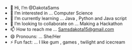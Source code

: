 - 👋 Hi, I’m @DakotaSams
- 👀 I’m interested in ... Computer Science 
- 🌱 I’m currently learning ... Java , Python and Java script 
- 💞️ I’m looking to collaborate on ... Making a Hackathon 
- 📫 How to reach me ... Samsdakota15@gmail.com
- 😄 Pronouns: ... She/Her 
- ⚡ Fun fact: ... I like gum , games , twilight and icecream 

<!---
DakotaSams/DakotaSams is a ✨ special ✨ repository because its `README.md` (this file) appears on your GitHub profile.
You can click the Preview link to take a look at your changes.
--->
